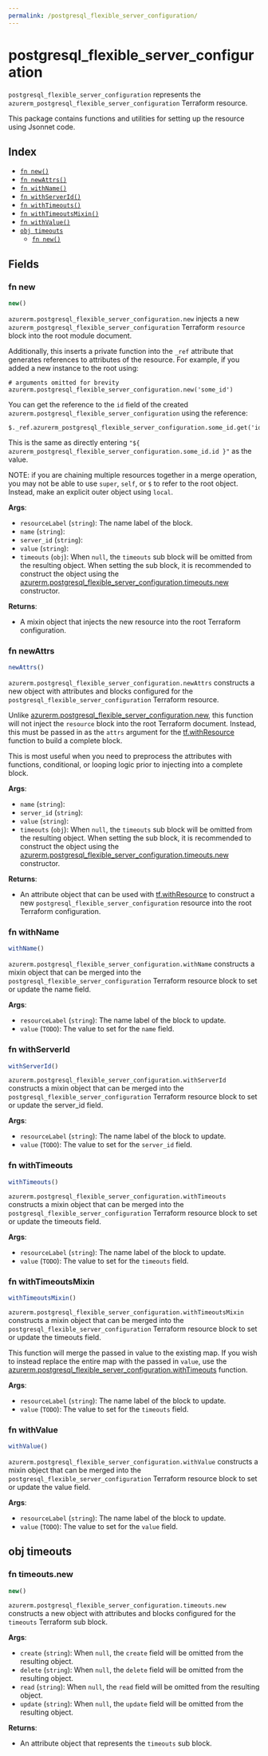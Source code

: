 ```yaml
---
permalink: /postgresql_flexible_server_configuration/
---
```


# postgresql_flexible_server_configuration

`postgresql_flexible_server_configuration` represents the `azurerm_postgresql_flexible_server_configuration` Terraform resource.



This package contains functions and utilities for setting up the resource using Jsonnet code.


## Index

* [`fn new()`](#fn-new)
* [`fn newAttrs()`](#fn-newattrs)
* [`fn withName()`](#fn-withname)
* [`fn withServerId()`](#fn-withserverid)
* [`fn withTimeouts()`](#fn-withtimeouts)
* [`fn withTimeoutsMixin()`](#fn-withtimeoutsmixin)
* [`fn withValue()`](#fn-withvalue)
* [`obj timeouts`](#obj-timeouts)
  * [`fn new()`](#fn-timeoutsnew)

## Fields

### fn new

```ts
new()
```


`azurerm.postgresql_flexible_server_configuration.new` injects a new `azurerm_postgresql_flexible_server_configuration` Terraform `resource`
block into the root module document.

Additionally, this inserts a private function into the `_ref` attribute that generates references to attributes of the
resource. For example, if you added a new instance to the root using:

    # arguments omitted for brevity
    azurerm.postgresql_flexible_server_configuration.new('some_id')

You can get the reference to the `id` field of the created `azurerm.postgresql_flexible_server_configuration` using the reference:

    $._ref.azurerm_postgresql_flexible_server_configuration.some_id.get('id')

This is the same as directly entering `"${ azurerm_postgresql_flexible_server_configuration.some_id.id }"` as the value.

NOTE: if you are chaining multiple resources together in a merge operation, you may not be able to use `super`, `self`,
or `$` to refer to the root object. Instead, make an explicit outer object using `local`.

**Args**:
  - `resourceLabel` (`string`): The name label of the block.
  - `name` (`string`): 
  - `server_id` (`string`): 
  - `value` (`string`): 
  - `timeouts` (`obj`):  When `null`, the `timeouts` sub block will be omitted from the resulting object. When setting the sub block, it is recommended to construct the object using the [azurerm.postgresql_flexible_server_configuration.timeouts.new](#fn-postgresqlflexibleserverconfigurationtimeoutsnew) constructor.

**Returns**:
- A mixin object that injects the new resource into the root Terraform configuration.


### fn newAttrs

```ts
newAttrs()
```


`azurerm.postgresql_flexible_server_configuration.newAttrs` constructs a new object with attributes and blocks configured for the `postgresql_flexible_server_configuration`
Terraform resource.

Unlike [azurerm.postgresql_flexible_server_configuration.new](#fn-postgresqlflexibleserverconfigurationnew), this function will not inject the `resource`
block into the root Terraform document. Instead, this must be passed in as the `attrs` argument for the
[tf.withResource](https://github.com/tf-libsonnet/core/tree/main/docs#fn-withresource) function to build a complete block.

This is most useful when you need to preprocess the attributes with functions, conditional, or looping logic prior to
injecting into a complete block.

**Args**:
  - `name` (`string`): 
  - `server_id` (`string`): 
  - `value` (`string`): 
  - `timeouts` (`obj`):  When `null`, the `timeouts` sub block will be omitted from the resulting object. When setting the sub block, it is recommended to construct the object using the [azurerm.postgresql_flexible_server_configuration.timeouts.new](#fn-postgresqlflexibleserverconfigurationtimeoutsnew) constructor.

**Returns**:
  - An attribute object that can be used with [tf.withResource](https://github.com/tf-libsonnet/core/tree/main/docs#fn-withresource) to construct a new `postgresql_flexible_server_configuration` resource into the root Terraform configuration.


### fn withName

```ts
withName()
```

`azurerm.postgresql_flexible_server_configuration.withName` constructs a mixin object that can be merged into the `postgresql_flexible_server_configuration`
Terraform resource block to set or update the name field.



**Args**:
  - `resourceLabel` (`string`): The name label of the block to update.
  - `value` (`TODO`): The value to set for the `name` field.


### fn withServerId

```ts
withServerId()
```

`azurerm.postgresql_flexible_server_configuration.withServerId` constructs a mixin object that can be merged into the `postgresql_flexible_server_configuration`
Terraform resource block to set or update the server_id field.



**Args**:
  - `resourceLabel` (`string`): The name label of the block to update.
  - `value` (`TODO`): The value to set for the `server_id` field.


### fn withTimeouts

```ts
withTimeouts()
```

`azurerm.postgresql_flexible_server_configuration.withTimeouts` constructs a mixin object that can be merged into the `postgresql_flexible_server_configuration`
Terraform resource block to set or update the timeouts field.



**Args**:
  - `resourceLabel` (`string`): The name label of the block to update.
  - `value` (`TODO`): The value to set for the `timeouts` field.


### fn withTimeoutsMixin

```ts
withTimeoutsMixin()
```

`azurerm.postgresql_flexible_server_configuration.withTimeoutsMixin` constructs a mixin object that can be merged into the `postgresql_flexible_server_configuration`
Terraform resource block to set or update the timeouts field.

This function will merge the passed in value to the existing map. If you wish
to instead replace the entire map with the passed in `value`, use the [azurerm.postgresql_flexible_server_configuration.withTimeouts](TODO)
function.


**Args**:
  - `resourceLabel` (`string`): The name label of the block to update.
  - `value` (`TODO`): The value to set for the `timeouts` field.


### fn withValue

```ts
withValue()
```

`azurerm.postgresql_flexible_server_configuration.withValue` constructs a mixin object that can be merged into the `postgresql_flexible_server_configuration`
Terraform resource block to set or update the value field.



**Args**:
  - `resourceLabel` (`string`): The name label of the block to update.
  - `value` (`TODO`): The value to set for the `value` field.


## obj timeouts



### fn timeouts.new

```ts
new()
```


`azurerm.postgresql_flexible_server_configuration.timeouts.new` constructs a new object with attributes and blocks configured for the `timeouts`
Terraform sub block.



**Args**:
  - `create` (`string`):  When `null`, the `create` field will be omitted from the resulting object.
  - `delete` (`string`):  When `null`, the `delete` field will be omitted from the resulting object.
  - `read` (`string`):  When `null`, the `read` field will be omitted from the resulting object.
  - `update` (`string`):  When `null`, the `update` field will be omitted from the resulting object.

**Returns**:
  - An attribute object that represents the `timeouts` sub block.
